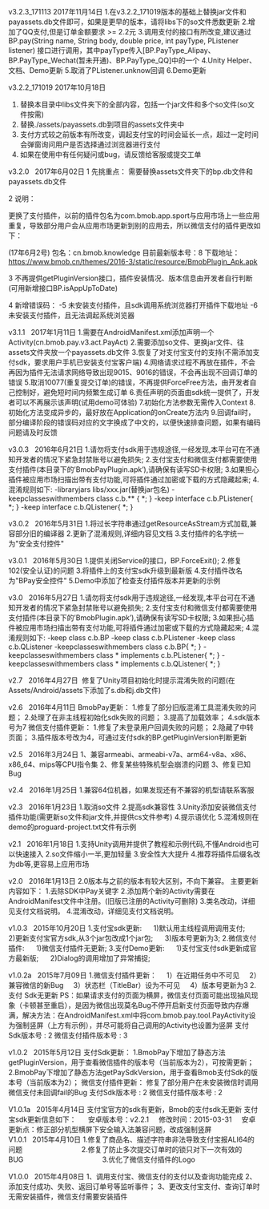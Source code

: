 
v3.2.3_171113	2017年11月14日
1.在v3.2.2_171019版本的基础上替换jar文件和payassets.db文件即可，如果是更早的版本，请将libs下的so文件悉数更新
2.增加了QQ支付,但是订单金额要求 >= 2.2元
3.调用支付的接口有所改变,建议通过 
	BP.pay(String name, String body, double price, int payType, PListener listener)
	接口进行调用，其中payType传入[BP.PayType_Alipay、BP.PayType_Wechat(暂未开通)、BP.PayType_QQ]中的一个
4.Unity Helper、文档、Demo更新
5.取消了PListener.unknow回调
6.Demo更新

v3.2.2_171019	2017年10月18日
1. 替换本目录中libs文件夹下的全部内容，包括一个jar文件和多个so文件(so文件按需)
2. 替换./assets/payassets.db到项目的assets文件夹中
3. 支付方式较之前版本有所改变，调起支付宝的时间会延长一点，超过一定时间会弹窗询问用户是否选择通过浏览器进行支付
4. 如果在使用中有任何疑问或bug，请反馈给客服或提交工单

v3.2.0   2017年6月02日
1 先挑重点：
需要替换assets文件夹下的bp.db文件和payassets.db文件

2 说明：

更换了支付插件，以前的插件包名为com.bmob.app.sport与应用市场上一些应用重复，导致部分用户会从应用市场更新到别的应用去，所以微信支付的插件更改如下：

(17年6月2号)
包名：cn.bmob.knowledge
目前最新版本号：8 
下载地址：https://www.bmob.cn/themes/2016-3/static/resource/BmobPlugin_Apk.apk 


3 不再提供getPluginVersion接口，插件安装情况、版本信息由开发者自行判断(可用新增接口BP.isAppUpToDate)

4 新增错误码：
-5 	未安装支付插件，且sdk调用系统浏览器打开插件下载地址
-6 	未安装支付插件，且无法调起系统浏览器

v3.1.1   2017年1月11日
1.需要在AndroidManifest.xml添加声明一个Activity(cn.bmob.pay.v3.act.PayAct)
2.需要添加so文件、更换jar文件、往assets文件夹放一个payassets.db文件
3.恢复了对支付宝支付的支持(不需添加支付sdk，要求用户手机已安装支付宝客户端)
4.网络请求过程不再放在插件，不会再因为插件无法请求网络导致出现9015、9016的错误，不会再出现不回调订单的错误
5.取消10077(重复提交订单)的错误，不再提供ForceFree方法，由开发者自己控制好，避免短时间内频繁生成订单
6.责任声明的页面由sdk统一提供了，开发者可以不再展示该声明(试用demo可体验)
7.初始化方法参数无需传入Context
8.初始化方法变成异步的，最好放在Application的onCreate方法内
9.回调fail时，部分编译阶段的错误码对应的文字换成了中文的，以便快速排查问题，如果有编码问题请及时反馈

v3.0.3   2016年6月21日
1.请勿将支付sdk用于违规途径,一经发现,本平台可在不通知开发者的情况下紧急封禁账号以避免损失;
2.支付宝支付和微信支付都需要使用支付插件(本目录下的’BmobPayPlugin.apk’),请确保有读写SD卡权限;
3.如果担心插件被应用市场扫描出带有支付功能,可将插件通过加密或下载的方式隐藏起来;
4.混淆规则如下:
-libraryjars libs/xxx.jar(替换jar包名)
-keepclasseswithmembers class c.b.** { *; }
-keep interface c.b.PListener{ *; }
-keep interface c.b.QListener{ *; }

v3.0.2   2016年5月31日
1.将过长字符串通过getResourceAsStream方式加载,兼容部分旧的编译器
2.更新了混淆规则,详细内容见文档
3.支付插件的名字统一为"安全支付控件"

v3.0.1   2016年5月30日
1.提供关闭Service的接口，BP.ForceExit();
2.修复102(安全认证)的问题
3.将插件上的支付宝sdk升级到最新版
4.支付插件改名为"BPay安全控件"
5.Demo中添加了检查支付插件版本并更新的示例

v3.0   2016年5月27日
1.请勿将支付sdk用于违规途径,一经发现,本平台可在不通知开发者的情况下紧急封禁账号以避免损失;
2.支付宝支付和微信支付都需要使用支付插件(本目录下的’BmobPlugin.apk’),请确保有读写SD卡权限;
3.如果担心插件被应用市场扫描出带有支付功能,可将插件通过加密或下载的方式隐藏起来;
4.混淆规则如下:
-keep class c.b.BP
-keep class c.b.PListener
-keep class c.b.QListener
-keepclasseswithmembers class c.b.BP{ *; }
-keepclasseswithmembers class * implements c.b.PListener{ *; }
-keepclasseswithmembers class * implements c.b.QListener{ *; }

v2.7   2016年4月27日
 修复了Unity项目初始化时提示混淆失败的问题(在Assets/Android/assets下添加了s.db和j.db文件)

v2.6   2016年4月11日
BmobPay更新：
1.修复了部分旧版混淆工具混淆失败的问题；
2.处理了在非主线程初始化sdk失败的问题；
3.提高了加载效率；
4.sdk版本号为7
微信支付插件更新：
1.修复了未登录用户回调失败的问题；
2.隐藏了中转页面；
3.插件版本号改为4，可通过支付sdk的BP.getPluginVersion判断更新

v2.5   2016年3月24日
1、兼容armeabi、armeabi-v7a、arm64-v8a、x86、x86_64、mips等CPU指令集 2、修复某些特殊机型会崩溃的问题 3、修复已知Bug 

v2.4   2016年1月25日
1.兼容64位机器，如果发现还有不兼容的机型请联系客服

v2.3   2016年1月23日
1.取消so文件
2.提高sdk兼容性
3.Unity添加安装微信支付插件功能(需更新so文件和jar文件,并提供cs文件参考)
4.提示语优化
5.混淆规则在demo的proguard-project.txt文件有示例

v2.1   2016年1月18日
1.支持Unity调用并提供了教程和示例代码,不懂Android也可以快速接入
2.so文件缩小一半,更加轻量
3.安全性大大提升
4.推荐将插件后缀名改为db等,更容易上应用市场

v2.0   2016年1月13日
2.0版本与之前的版本有较大区别，不向下兼容。
主要更新内容如下：
1.去除SDK中Pay关键字
2.添加两个新的Activity需要在AndroidManifest文件中注册。(旧版已注册的Activity可删除)
3.类名改动，详细见支付文档说明。
4.混淆改动，详细见支付文档说明。

v1.0.3   2015年10月20日
1.支付宝sdk更新:     
	1)默认用主线程调用调用支付;     
	2)更新支付宝官方sdk,从3个jar包改成1个jar包;     
	3)版本号更新为3; 
2.微信支付插件:     
	1)微信支付插件无更新; 
3.支付Demo更新:     
	1)支付宝支付sdk更新成官方最新版;     
	2)Dialog的调用增加了异常捕捉; 

v1.0.2a   2015年7月09日
1.微信支付插件更新：
    1）在近期任务中不可见
    2）兼容微信的新Bug
    3）状态栏（TitleBar）设为不可见
    4）版本号更新为3
2.支付 Sdk无更新
PS：如果请求支付的页面为横屏，微信支付页面可能出现抽风现象（卡顿甚至重启），是因为微信出现莫名Bug不停开启新支付页面导致内存爆满，解决方法：在AndroidManifest.xml中将com.bmob.pay.tool.PayActivity设为强制竖屏（上方有示例），并尽可能将自己调用的Activity也设置为竖屏
支付Sdk版本号 : 2
微信支付插件版本号 : 3

v1.0.2   2015年5月12日
支付Sdk更新： 
1.BmobPay下增加了静态方法getPluginVersion，用于查看微信插件的版本号（当前版本为2），可按需更新； 
2.BmobPay下增加了静态方法getPaySdkVersion，用于查看Bmob支付Sdk的版本号（当前版本为2）； 微信支付插件更新： 修复了部分用户在未安装微信时调用微信支付未回调fail的Bug 
支付Sdk版本号 : 2 
微信支付插件版本号 : 2 

V1.0.1a   2015年4月14日
支付宝官方的sdk有更新，Bmob的支付sdk无更新 
支付宝sdk更新信息如下：     
安卓版本号：v2.2.1    
修改时间：2015-03-31    
安卓更新点：修正部分机型横屏下安全输入法兼容问题，改成强制竖屏     
          
V1.0.1   2015年4月10日
1.修复了商品名、描述字符串非法导致支付宝报ALI64的问题                              
2.修复了防止多次提交订单时的锁只对下一次有效的BUG                                        3.优化了微信支付插件的Logo 

V1.0.0   2015年4月08日
1、调用支付宝、微信支付的支付以及查询功能完成
2、添加支付成功、失败、返回订单号等监听事件；
3、更改支付宝支付、查询订单时无需安装插件，微信支付需要安装插件  

